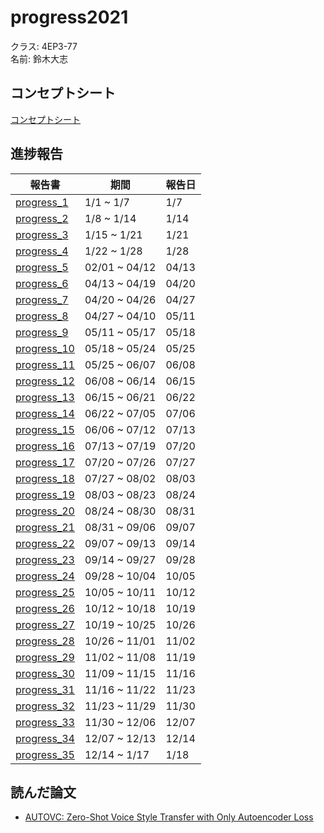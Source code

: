 # progress2021
クラス: 4EP3-77  
名前: 鈴木大志

## コンセプトシート

[コンセプトシート](concept/concept_3.md)

## 進捗報告

| 報告書 | 期間 | 報告日 |
| ----- | --- | ----- |
| [progress_1](https://github.com/nakalab/progress2021/blob/suzuki/progress/progress_1.md) | 1/1 ~ 1/7 | 1/7 |
| [progress_2](https://github.com/nakalab/progress2021/blob/suzuki/progress/progress_2.md) | 1/8 ~ 1/14 | 1/14 |
| [progress_3](https://github.com/nakalab/progress2021/blob/suzuki/progress/progress_3.md) | 1/15 ~ 1/21 | 1/21 | 
| [progress_4](https://github.com/nakalab/progress2021/blob/suzuki/progress/progress_4.md) | 1/22 ~ 1/28	| 1/28 |
| [progress_5](https://github.com/nakalab/progress2021/blob/suzuki/progress/progress_5.md) | 02/01 ~ 04/12 | 04/13 |
| [progress_6](https://github.com/nakalab/progress2021/blob/suzuki/progress/progress_6.md) | 04/13 ~ 04/19 | 04/20 |
| [progress_7](https://github.com/nakalab/progress2021/blob/suzuki/progress/progress_7.md) | 04/20 ~ 04/26 | 04/27 |
| [progress_8](https://github.com/nakalab/progress2021/blob/suzuki/progress/progress_8.md) | 04/27 ~ 04/10 | 05/11 |
| [progress_9](https://github.com/nakalab/progress2021/blob/suzuki/progress/progress_9.md) | 05/11 ~ 05/17 | 05/18 |
| [progress_10](https://github.com/nakalab/progress2021/blob/suzuki/progress/progress_10.md) | 05/18 ~ 05/24 | 05/25 |
| [progress_11](https://github.com/nakalab/progress2021/blob/suzuki/progress/progress_11.md) | 05/25 ~ 06/07 | 06/08 |
| [progress_12](https://github.com/nakalab/progress2021/blob/suzuki/progress/progress_12.md) | 06/08 ~ 06/14 | 06/15 |
| [progress_13](https://github.com/nakalab/progress2021/blob/suzuki/progress/progress_13.md) | 06/15 ~ 06/21 | 06/22 |
| [progress_14](https://github.com/nakalab/progress2021/blob/suzuki/progress/progress_14.md) | 06/22 ~ 07/05 | 07/06 |
| [progress_15](https://github.com/nakalab/progress2021/blob/suzuki/progress/progress_15.md) | 06/06 ~ 07/12 | 07/13 |
| [progress_16](https://github.com/nakalab/progress2021/blob/suzuki/progress/progress_16.md) | 07/13 ~ 07/19 | 07/20 |
| [progress_17](https://github.com/nakalab/progress2021/blob/suzuki/progress/progress_17.md) | 07/20 ~ 07/26 | 07/27 |
| [progress_18](https://github.com/nakalab/progress2021/blob/suzuki/progress/progress_18.md) | 07/27 ~ 08/02 | 08/03 |
| [progress_19](https://github.com/nakalab/progress2021/blob/suzuki/progress/progress_19.md) | 08/03 ~ 08/23 | 08/24 |
| [progress_20](https://github.com/nakalab/progress2021/blob/suzuki/progress/progress_20.md) | 08/24 ~ 08/30 | 08/31 |
| [progress_21](https://github.com/nakalab/progress2021/blob/suzuki/progress/progress_21.md) | 08/31 ~ 09/06 | 09/07 |
| [progress_22](https://github.com/nakalab/progress2021/blob/suzuki/progress/progress_22.md) | 09/07 ~ 09/13 | 09/14 |
| [progress_23](https://github.com/nakalab/progress2021/blob/suzuki/progress/progress_23.md) | 09/14 ~ 09/27 | 09/28 |
| [progress_24](https://github.com/nakalab/progress2021/blob/suzuki/progress/progress_24.md) | 09/28 ~ 10/04 | 10/05 |
| [progress_25](https://github.com/nakalab/progress2021/blob/suzuki/progress/progress_25.md) | 10/05 ~ 10/11 | 10/12 |
| [progress_26](https://github.com/nakalab/progress2021/blob/suzuki/progress/progress_26.md) | 10/12 ~ 10/18 | 10/19 |
| [progress_27](https://github.com/nakalab/progress2021/blob/suzuki/progress/progress_27.md) | 10/19 ~ 10/25 | 10/26 |
| [progress_28](https://github.com/nakalab/progress2021/blob/suzuki/progress/progress_28.md) | 10/26 ~ 11/01 | 11/02 |
| [progress_29](https://github.com/nakalab/progress2021/blob/suzuki/progress/progress_29.md) | 11/02 ~ 11/08 | 11/19 |
| [progress_30](https://github.com/nakalab/progress2021/blob/suzuki/progress/progress_30.md) | 11/09 ~ 11/15 | 11/16 |
| [progress_31](https://github.com/nakalab/progress2021/blob/suzuki/progress/progress_31.md) | 11/16 ~ 11/22 | 11/23 |
| [progress_32](https://github.com/nakalab/progress2021/blob/suzuki/progress/progress_32.md) | 11/23 ~ 11/29 | 11/30 |
| [progress_33](https://github.com/nakalab/progress2021/blob/suzuki/progress/progress_33.md) | 11/30 ~ 12/06 | 12/07 |
| [progress_34](https://github.com/nakalab/progress2021/blob/suzuki/progress/progress_34.md) | 12/07 ~ 12/13 | 12/14 |
| [progress_35](https://github.com/nakalab/progress2021/blob/suzuki/progress/progress_35.md) | 12/14 ~ 1/17 | 1/18 |

## 読んだ論文
- [AUTOVC: Zero-Shot Voice Style Transfer with Only Autoencoder Loss](https://docs.google.com/document/d/1lTAy9AbiP26aqOSZN6ADSAYSfAAQndeDFPN6gaaGwb0/edit?usp=sharing)

